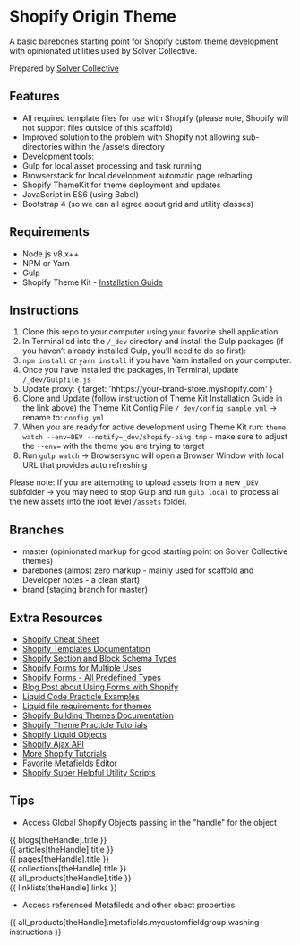 # Shopify Origin Theme
A basic barebones starting point for Shopify custom theme development with opinionated utilities used by Solver Collective.

Prepared by [Solver Collective](https://www.solvercollective.com)

## Features
- All required template files for use with Shopify (please note, Shopify will not support files outside of this scaffold)
- Improved solution to the problem with Shopify not allowing sub-directories within the /assets directory
- Development tools: 
- Gulp for local asset processing and task running
- Browserstack for local development automatic page reloading
- Shopify ThemeKit for theme deployment and updates 
- JavaScript in ES6 (using Babel)
- Bootstrap 4 (so we can all agree about grid and utility classes)

## Requirements
- Node.js v8.x++
- NPM or Yarn
- Gulp
- Shopify Theme Kit - [Installation Guide](https://shopify.github.io/themekit/#installation)

## Instructions
1. Clone this repo to your computer using your favorite shell application
2. In Terminal cd into the `/_dev` directory and install the Gulp packages (if you haven’t already installed Gulp, you’ll need to do so first):
3. `npm install` or `yarn install` if you have Yarn installed on your computer.
4. Once you have installed the packages, in Terminal, update `/_dev/Gulpfile.js`
5. Update proxy: { target: 'hhttps://your-brand-store.myshopify.com' }
7. Clone and Update (follow instruction of Theme Kit Installation Guide in the link above) the Theme Kit Config File `/_dev/config_sample.yml` -> rename to: `config.yml`
8. When you are ready for active development using Theme Kit run: `theme watch --env=DEV --notify=_dev/shopify-ping.tmp` - make sure to adjust the `--env=` with the theme you are trying to target
9. Run `gulp watch` -> Browsersync will open a Browser Window with local URL that provides auto refreshing

Please note: If you are attempting to upload assets from a new `_DEV` subfolder -> you may need to stop Gulp and run `gulp local` to process all the new assets into the root level `/assets` folder.

## Branches
- master (opinionated markup for good starting point on Solver Collective themes)
- barebones (almost zero markup - mainly used for scaffold and Developer notes - a clean start)
- brand (staging branch for master)

## Extra Resources
- [Shopify Cheat Sheet](https://www.shopify.com/partners/shopify-cheat-sheet)
- [Shopify Templates Documentation](https://help.shopify.com/en/themes/development/templates)
- [Shopify Section and Block Schema Types](https://help.shopify.com/en/themes/development/theme-editor/settings-schema)
- [Shopify Forms for Multiple Uses](https://help.shopify.com/en/themes/customization/forms)
- [Shopify Forms - All Predefined Types](https://help.shopify.com/en/themes/liquid/tags/theme-tags#form)
- [Blog Post about Using Forms with Shopify](https://www.shopify.com/partners/blog/build-forms-on-shopify)
- [Liquid Code Practicle Examples](https://shopify.github.io/liquid-code-examples/)
- [Liquid file requirements for themes](https://help.shopify.com/en/themes/development/theme-store-requirements/theme-file-requirements)
- [Shopify Building Themes Documentation](https://help.shopify.com/en/themes/development)
- [Shopify Theme Practicle Tutorials](https://help.shopify.com/en/themes/customization)
- [Shopify Liquid Objects](https://help.shopify.com/en/themes/liquid/objects)
- [Shopify Ajax API](https://help.shopify.com/en/themes/development/getting-started/using-ajax-api)
- [More Shopify Tutorials](https://www.shopify.com/partners/blog/topics/shopify-tutorials)
- [Favorite Metafields Editor](https://apps.shopify.com/accentuate)
- [Shopify Super Helpful Utility Scripts](https://github.com/Shopify/theme-scripts)

## Tips
- Access Global Shopify Objects passing in the "handle" for the object

{{ blogs[theHandle].title }}  
{{ articles[theHandle].title }}  
{{ pages[theHandle].title }}  
{{ collections[theHandle].title }}  
{{ all_products[theHandle].title }}  
{{ linklists[theHandle].links }}
- Access referenced Metafileds and other obect properties

{{ all_products[theHandle].metafields.mycustomfieldgroup.washing-instructions }}
